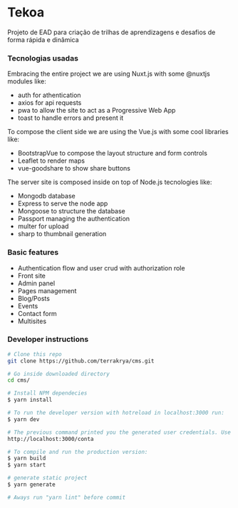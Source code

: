 # Tekoa

Projeto de EAD para criação de trilhas de aprendizagens e desafios de forma rápida e dinâmica

### Tecnologias usadas

Embracing the entire project we are using Nuxt.js with some @nuxtjs modules like: 
- auth for athentication
- axios for api requests
- pwa to allow the site to act as a Progressive Web App
- toast to handle errors and present it
 
To compose the client side we are using the Vue.js with some cool libraries like:
- BootstrapVue to compose the layout structure and form controls
- Leaflet to render maps
- vue-goodshare to show share buttons

The server site is composed inside on top of Node.js tecnologies like:
- Mongodb database
- Express to serve the node app
- Mongoose to structure the database
- Passport managing the authentication
- multer for upload
- sharp to thumbnail generation

### Basic features

- Authentication flow and user crud with authorization role
- Front site
- Admin panel
- Pages management
- Blog/Posts
- Events
- Contact form
- Multisites

### Developer instructions

```bash
# Clone this repo
git clone https://github.com/terrakrya/cms.git

# Go inside downloaded directory
cd cms/

# Install NPM dependecies
$ yarn install

# To run the developer version with hotreload in localhost:3000 run:
$ yarn dev

# The previous command printed you the generated user credentials. Use this info to access the admin panel at:
http://localhost:3000/conta

# To compile and run the production version:
$ yarn build
$ yarn start

# generate static project
$ yarn generate

# Aways run "yarn lint" before commit

```

